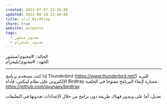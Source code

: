 ```yaml
---  
created: 2022-07-07 13:16:00  
updated: 2022-08-28 12:48:00  
title: أداة Birdtray  
share: true  
website: ar/posts  
tags:  
  - محتوى_منشور  
  - محتوى_تليجرام  
---  
```

  
  
الحالة:: #محتوى/منشور  
الجهة:: #محتوى/تليجرام  
  
---  
  
إذا كنت تستخدم برنامج Thunderbird (<https://www.thunderbird.net/>) للبريد الإلكتروني على نظام لينكس، فأداة Birdtray ممتازة لإبقاء البرنامج مفتوحا في الخلفية.  
<https://github.com/gyunaev/birdtray>  
  
تعديل: أما على ويندوز فهناك طريقة دون برامج من خلال الإعدادات تجدونها في التعليقات  
